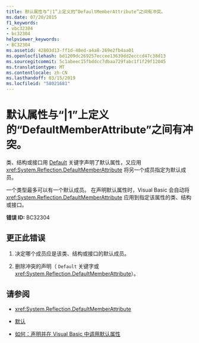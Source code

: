 ```yaml
---
title: 默认属性与“|1”上定义的“DefaultMemberAttribute”之间有冲突。
ms.date: 07/20/2015
f1_keywords:
- vbc32304
- bc32304
helpviewer_keywords:
- BC32304
ms.assetid: 42803d13-ff1d-40ed-a4a8-269e2fb4aa01
ms.openlocfilehash: bd1209dc269257eccee13639dd2ecccd47c38d13
ms.sourcegitcommit: 5c1abeec15fbddcc7dbaa729fabc1f1f29f12045
ms.translationtype: MT
ms.contentlocale: zh-CN
ms.lasthandoff: 03/15/2019
ms.locfileid: "58021681"
---
```

# <a name="conflict-between-the-default-property-and-the-defaultmemberattribute-defined-on-1"></a>默认属性与“|1”上定义的“DefaultMemberAttribute”之间有冲突。
类、结构或接口用 [Default](../../visual-basic/language-reference/modifiers/default.md) 关键字声明了默认属性，又应用 <xref:System.Reflection.DefaultMemberAttribute> 将另一个成员指定为默认成员。  
  
 一个类型最多可以有一个默认成员。 在声明默认属性时，Visual Basic 会自动将 <xref:System.Reflection.DefaultMemberAttribute> 应用到指定该属性的类、结构或接口。  
  
 **错误 ID:** BC32304  
  
## <a name="to-correct-this-error"></a>更正此错误  
  
1.  决定哪个成员应是该类、结构或接口的默认成员。  
  
2.  删除冲突的声明（ `Default` 关键字或 <xref:System.Reflection.DefaultMemberAttribute>）。  
  
## <a name="see-also"></a>请参阅

- <xref:System.Reflection.DefaultMemberAttribute>
- [默认](../../visual-basic/language-reference/modifiers/default.md)

- [如何：声明并在 Visual Basic 中调用默认属性](../../visual-basic/programming-guide/language-features/procedures/how-to-declare-and-call-a-default-property.md)
